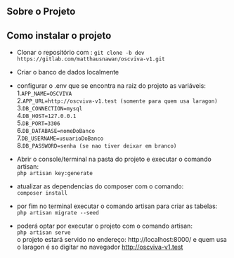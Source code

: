 
## Sobre o Projeto



## Como instalar o projeto

- Clonar o repositório com : `git clone -b dev https://gitlab.com/matthausnawan/oscviva-v1.git`

- Criar o banco de dados localmente

- configurar o .env que se encontra na raiz do projeto as variáveis:  
1.`APP_NAME=OSCVIVA`  
2.`APP_URL=http://oscviva-v1.test (somente para quem usa laragon)`  
3.`DB_CONNECTION=mysql`  
4.`DB_HOST=127.0.0.1`  
5.`DB_PORT=3306`  
6.`DB_DATABASE=nomeDoBanco`  
7.`DB_USERNAME=usuarioDoBanco`  
8.`DB_PASSWORD=senha (se nao tiver deixar em branco)`

- Abrir o console/terminal na pasta do projeto e executar o comando artisan:  
`php artisan key:generate`
- atualizar as dependencias do composer com o comando:  
`composer install`    
- por fim no terminal executar o comando artisan para criar as tabelas:  
`php artisan migrate --seed`
- poderá optar por executar o projeto com o comando artisan:  
`php artisan serve`  
o projeto estará servido no endereço: http://localhost:8000/ e quem usa o laragon é so digitar no navegador http://oscviva-v1.test

## 